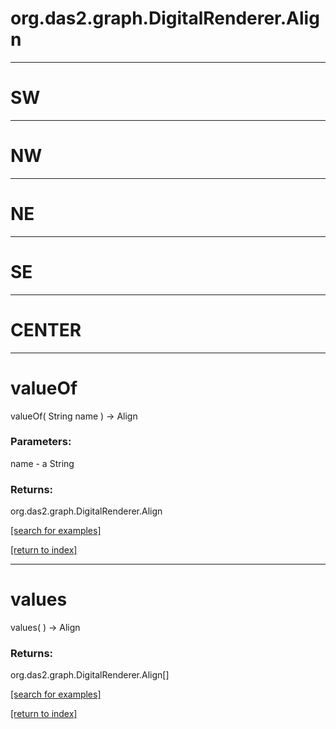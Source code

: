 # org.das2.graph.DigitalRenderer.Align
***
<a name="SW"></a>
# SW



***
<a name="NW"></a>
# NW



***
<a name="NE"></a>
# NE



***
<a name="SE"></a>
# SE



***
<a name="CENTER"></a>
# CENTER



***
<a name="valueOf"></a>
# valueOf
valueOf( String name ) &rarr; Align



### Parameters:
name - a String

### Returns:
org.das2.graph.DigitalRenderer.Align


<a href="https://github.com/autoplot/dev/search?q=valueOf&unscoped_q=valueOf">[search for examples]</a>

<a href="https://github.com/autoplot/documentation/blob/master/javadoc/index-all.md">[return to index]</a>

***
<a name="values"></a>
# values
values(  ) &rarr; Align



### Returns:
org.das2.graph.DigitalRenderer.Align[]


<a href="https://github.com/autoplot/dev/search?q=values&unscoped_q=values">[search for examples]</a>

<a href="https://github.com/autoplot/documentation/blob/master/javadoc/index-all.md">[return to index]</a>

